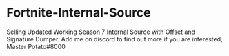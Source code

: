 # Fortnite-Internal-Source
Selling Updated Working Season 7 Internal Source with Offset and Signature Dumper. Add me on discord to find out more if you are interested, Master Potato#8000
